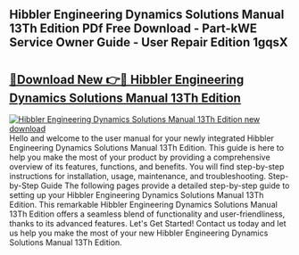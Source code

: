 ## Hibbler Engineering Dynamics Solutions Manual 13Th Edition PDf Free Download - Part-kWE Service Owner Guide - User Repair Edition 1gqsX

# <h2><a href="http://bc4760.oget.top/?id=Hibbler+Engineering+Dynamics+Solutions+Manual+13Th+Edition">🔗Download New 👉🔴 Hibbler Engineering Dynamics Solutions Manual 13Th Edition</a></h2>

[![Hibbler Engineering Dynamics Solutions Manual 13Th Edition new download](https://i.imgur.com/5g1atiW.png)](http://bc4760.oget.top/?id=Hibbler+Engineering+Dynamics+Solutions+Manual+13Th+Edition)
Hello and welcome to the user manual for your newly integrated Hibbler Engineering Dynamics Solutions Manual 13Th Edition. This guide is here to help you make the most of your product by providing a comprehensive overview of its features, functions, and benefits. You will find step-by-step instructions for installation, usage, maintenance, and troubleshooting. Step-by-Step Guide The following pages provide a detailed step-by-step guide to setting up your Hibbler Engineering Dynamics Solutions Manual 13Th Edition. This remarkable Hibbler Engineering Dynamics Solutions Manual 13Th Edition offers a seamless blend of functionality and user-friendliness, thanks to its advanced features. Let's Get Started! Contact us today and let us help you make the most of your new Hibbler Engineering Dynamics Solutions Manual 13Th Edition.
